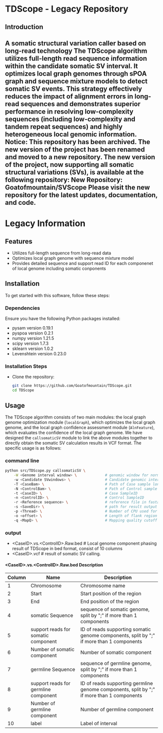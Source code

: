 # TDScope - Legacy Repository
## Introduction
A somatic structural variation caller based on long-read technology
The TDScope algorithm utilizes full-length read sequence information within the candidate somatic SV interval. It optimizes local graph genomes through sPOA graph and sequence mixture models to detect somatic SV events. This strategy effectively reduces the impact of alignment errors in long-read sequences and demonstrates superior performance in resolving low-complexity sequences (including low-complexity and tandem repeat sequences) and highly heterogeneous local genomic information.
Notice: This repository has been archived. The new version of the project has been renamed and moved to a new repository.
The new version of the project, now supporting all somatic structural variations (SVs), is available at the following repository:
New Repository: Goatofmountain/SVScope
Please visit the new repository for the latest updates, documentation, and code.
---
# Legacy Information
## Features
- Utilizes full-length sequence from long-read data
- Optimizes local graph genome with sequence mixture model 
- Provides detailed sequence and support read ID for each componenet of local genome including somatic conponents

## Installation
To get started with this software, follow these steps:

### Dependencies
Ensure you have the following Python packages installed:
- pysam version 0.19.1
- pyspoa version 0.2.1
- numpy version 1.21.5
- scipy version 1.7.3
- sklearn version 1.0.2
- Levenshtein version 0.23.0

### Installation Steps
- Clone the repository:
   ```bash
   git clone https://github.com/Goatofmountain/TDScope.git
   cd TDScope
   ```

## Usage
The TDScope algorithm consists of two main modules: the local graph genome optimization module (`localGraph`), which optimizes the local graph genome, and the local graph confidence assessment module (`AlnFeature`), which evaluates the confidence of the local graph genome. We have designed the `callsomaticSV` module to link the above modules together to directly obtain the somatic SV calculation results in VCF format. The specific usage is as follows:
### command line
```bash
python src/TDScope.py callsomaticSV \
    -W <Genome interval window> \             # genomic window for normalization by default 10kb window as we provided in doc/hg38_mainChr.10kb.window.bed.
    -w <Candidate SVwindows> \                # Candidate genomic interval TDScope build local graph genome for.
    -T <CaseBam> \                            # Path of Case sample long-read data alignment data in bam format, we recommand to use minimap2.22 for reads alignment.
    -N <ControlBam> \                         # Path of Control sample long-read data alignment data in bam format, we recommand to use minimap2.22 for reads alignment.
    -t <CaseID> \                             # Case SampleID 
    -n <ControlID> \                          # Control SampleID
    -r <Reference sequence> \                 # reference file in fasta format 
    -s <SaveDir> \                            # path for result output
    -p <Thread> \                             # Number of CPU used for calculation
    -o <offset> \                             # Length of flank region around target somatic SV region, by default 50
    -q <MapQ> \                               # Mapping quality cutoff for reads alignment record adapted for calculation, by default 5
```
### output
- \<CaseID\>.vs.\<ControlID\>.Raw.bed             # Local genome component phasing result of TDScope in bed format, consist of 10 columns
- \<CaseID\>.vcf                                # result of somatic SV calling.
#### \<CaseID\>.vs.\<ControlID\>.Raw.bed Description
| Column | Name | Description |
|--------|------|-------------|
| 1      | Chromosome | Chromosome name |
| 2      | Start | Start position of the region |
| 3      | End | End position of the region |
| 4      | somatic Sequence | sequence of somatic genome, split by ";" if more than 1 components |
| 5      | support reads for somatic component | ID of reads supporting somatic genome components, split by ";" if more than 1 components |
| 6      | Number of somatic component | Number of somatic component |
| 7      | germline Sequence | sequence of germline genome, split by ";" if more than 1 components |
| 8      | support reads for germline component | ID of reads supporting germline genome components, split by ";" if more than 1 components |
| 9      | Number of germline component | Number of germline component |
| 10     | label | Label of interval |
